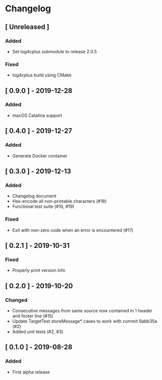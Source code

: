 # Changelog

## [ Unreleased ]
### Added
- Set log4cplus submodule to release 2.0.5

### Fixed
- log4cplus build using CMake

## [ 0.9.0 ] - 2019-12-28
### Added
- macOS Catalina support

## [ 0.4.0 ] - 2019-12-27
### Added
- Generate Docker container

## [ 0.3.0 ] - 2019-12-13 
### Added
- Changelog document
- Hex-encode all non-printable characters (#18)
- Functional test suite (#10, #19)

### Fixed
- Exit with non-zero code when an error is encountered (#17)

## [ 0.2.1 ] - 2019-10-31
### Fixed
- Properly print version info

## [ 0.2.0 ] - 2019-10-20
### Changed
- Consecutive messages from same source now contained in 1 header and footer line (#15)
- Update TargetTest storeMessage* cases to work with commit 9abb35a (#2)
- Added unit tests (#2, #3)

## [ 0.1.0 ] - 2019-08-28
### Added
- First alpha release
